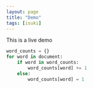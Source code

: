 ```yaml
---
layout: page
title: "Demo"
tags: [isuki]
---
```


This is a live demo

```python
word_counts = {}
for word in document:
	if word in word_counts:
		word_counts[word] += 1
	else:
		word_counts[word] = 1
```

